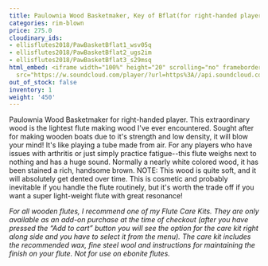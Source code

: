 ```yaml
---
title: Paulownia Wood Basketmaker, Key of Bflat(for right-handed player).  Ultra light-weight!
categories: rim-blown
price: 275.0
cloudinary_ids:
- ellisflutes2018/PawBasketBflat1_wsv05q
- ellisflutes2018/PawBasketBflat2_ugs2im
- ellisflutes2018/PawBasketBflat3_s29msq
html_embed: <iframe width="100%" height="20" scrolling="no" frameborder="no" allow="autoplay"
  src="https://w.soundcloud.com/player/?url=https%3A//api.soundcloud.com/tracks/536548146&color=%23ff5500&inverse=false&auto_play=false&show_user=true"></iframe>
out_of_stock: false
inventory: 1
weight: '450'
---
```


Paulownia Wood Basketmaker for right-handed player.  This extraordinary wood is the lightest flute making wood I've ever encountered.  Sought after for making wooden boats due to it's strength and low density, it will blow your mind!  It's like playing a tube made from air.  For any players who have issues with arthritis or just simply practice fatigue--this flute weighs next to nothing and has a huge sound.  Normally a nearly white colored wood, it has been stained a rich, handsome brown.  NOTE:  This wood is quite soft, and it will absolutely get dented over time.  This is cosmetic and probably inevitable if you handle the flute routinely, but it's worth the trade off if you want a super light-weight flute with great resonance!

*For all wooden flutes, I recommend one of my Flute Care Kits.  They are only available as an add-on purchase at the time of checkout (after you have pressed the “Add to cart” button you will see the option for the care kit right along side and you have to select it from the menu). The care kit includes the recommended wax, fine steel wool and instructions for maintaining the finish on your flute.  Not for use on ebonite flutes.*